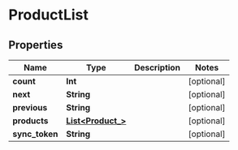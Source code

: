 
# ProductList

## Properties
Name | Type | Description | Notes
------------ | ------------- | ------------- | -------------
**count** | **Int** |  |  [optional]
**next** | **String** |  |  [optional]
**previous** | **String** |  |  [optional]
**products** | [**List&lt;Product_&gt;**](Product_.md) |  |  [optional]
**sync_token** | **String** |  |  [optional]




